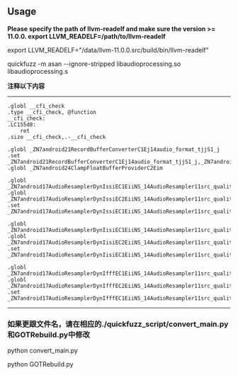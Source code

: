 ## Usage

**Please specify the path of llvm-readelf and make sure the version >= 11.0.0. export LLVM_READELF=/path/to/llvm-readelf**

export LLVM_READELF="/data/llvm-11.0.0.src/build/bin/llvm-readelf"

quickfuzz -m asan --ignore-stripped libaudioprocessing.so libaudioprocessing.s

**注释以下内容**
*****************************************************************************
```
.globl __cfi_check
.type __cfi_check, @function
__cfi_check:
.LC155d8:
	ret 
.size __cfi_check,.-__cfi_check
```

```
.globl _ZN7android21RecordBufferConverterC1Ej14audio_format_tjjS1_j
.set _ZN7android21RecordBufferConverterC1Ej14audio_format_tjjS1_j,_ZN7android21RecordBufferConverterC2Ej14audio_format_tjjS1_j
.globl _ZN7android24ClampFloatBufferProviderC2Eim
```
```
.globl _ZN7android17AudioResamplerDynIssiEC1EiiNS_14AudioResampler11src_qualityE
.globl _ZN7android17AudioResamplerDynIssiEC2EiiNS_14AudioResampler11src_qualityE
.set _ZN7android17AudioResamplerDynIssiEC1EiiNS_14AudioResampler11src_qualityE,_ZN7android17AudioResamplerDynIssiEC2EiiNS_14AudioResampler11src_qualityE
```
```
.globl _ZN7android17AudioResamplerDynIisiEC1EiiNS_14AudioResampler11src_qualityE
.globl _ZN7android17AudioResamplerDynIisiEC2EiiNS_14AudioResampler11src_qualityE
.set _ZN7android17AudioResamplerDynIisiEC1EiiNS_14AudioResampler11src_qualityE,_ZN7android17AudioResamplerDynIisiEC2EiiNS_14AudioResampler11src_qualityE
```
```
.globl _ZN7android17AudioResamplerDynIfffEC1EiiNS_14AudioResampler11src_qualityE
.globl _ZN7android17AudioResamplerDynIfffEC2EiiNS_14AudioResampler11src_qualityE
.set _ZN7android17AudioResamplerDynIfffEC1EiiNS_14AudioResampler11src_qualityE,_ZN7android17AudioResamplerDynIfffEC2EiiNS_14AudioResampler11src_qualityE
```

*****************************************************************
### 如果更跟文件名，请在相应的./quickfuzz_script/convert_main.py和GOTRebuild.py中修改

python convert_main.py

python GOTRebuild.py

